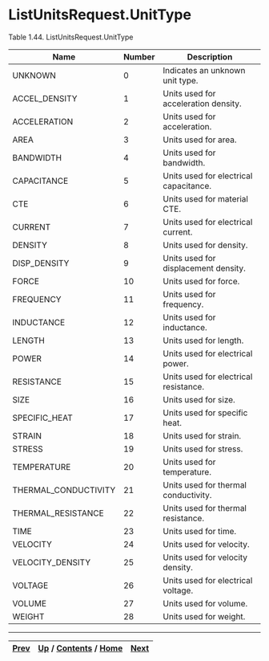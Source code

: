 
# ListUnitsRequest.UnitType

Table 1.44. ListUnitsRequest.UnitType

Name| Number| Description  
---|---|---  
UNKNOWN| 0| Indicates an unknown unit type.  
ACCEL_DENSITY| 1| Units used for acceleration density.  
ACCELERATION| 2| Units used for acceleration.  
AREA| 3| Units used for area.  
BANDWIDTH| 4| Units used for bandwidth.  
CAPACITANCE| 5| Units used for electrical capacitance.  
CTE| 6| Units used for material CTE.  
CURRENT| 7| Units used for electrical current.  
DENSITY| 8| Units used for density.  
DISP_DENSITY| 9| Units used for displacement density.  
FORCE| 10| Units used for force.  
FREQUENCY| 11| Units used for frequency.  
INDUCTANCE| 12| Units used for inductance.  
LENGTH| 13| Units used for length.  
POWER| 14| Units used for electrical power.  
RESISTANCE| 15| Units used for electrical resistance.  
SIZE| 16| Units used for size.  
SPECIFIC_HEAT| 17| Units used for specific heat.  
STRAIN| 18| Units used for strain.  
STRESS| 19| Units used for stress.  
TEMPERATURE| 20| Units used for temperature.  
THERMAL_CONDUCTIVITY| 21| Units used for thermal conductivity.  
THERMAL_RESISTANCE| 22| Units used for thermal resistance.  
TIME| 23| Units used for time.  
VELOCITY| 24| Units used for velocity.  
VELOCITY_DENSITY| 25| Units used for velocity density.  
VOLTAGE| 26| Units used for electrical voltage.  
VOLUME| 27| Units used for volume.  
WEIGHT| 28| Units used for weight.  
  
  

* * *

[Prev](ch01s04s03.md) | [Up](ch01s04s03.md) / [Contents](index.md) / [Home](../../index.htm)|  [Next](ch01s04s03s03.md)  
---|---|---

